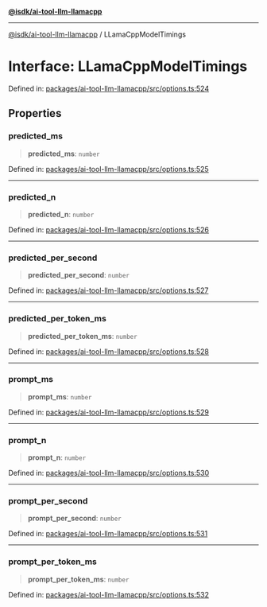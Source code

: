 [**@isdk/ai-tool-llm-llamacpp**](../README.md)

***

[@isdk/ai-tool-llm-llamacpp](../globals.md) / LLamaCppModelTimings

# Interface: LLamaCppModelTimings

Defined in: [packages/ai-tool-llm-llamacpp/src/options.ts:524](https://github.com/isdk/ai-tool-llm-llamacpp.js/blob/151b8bdfe7d8b8a8be547948f716da692b2f3c67/src/options.ts#L524)

## Properties

### predicted\_ms

> **predicted\_ms**: `number`

Defined in: [packages/ai-tool-llm-llamacpp/src/options.ts:525](https://github.com/isdk/ai-tool-llm-llamacpp.js/blob/151b8bdfe7d8b8a8be547948f716da692b2f3c67/src/options.ts#L525)

***

### predicted\_n

> **predicted\_n**: `number`

Defined in: [packages/ai-tool-llm-llamacpp/src/options.ts:526](https://github.com/isdk/ai-tool-llm-llamacpp.js/blob/151b8bdfe7d8b8a8be547948f716da692b2f3c67/src/options.ts#L526)

***

### predicted\_per\_second

> **predicted\_per\_second**: `number`

Defined in: [packages/ai-tool-llm-llamacpp/src/options.ts:527](https://github.com/isdk/ai-tool-llm-llamacpp.js/blob/151b8bdfe7d8b8a8be547948f716da692b2f3c67/src/options.ts#L527)

***

### predicted\_per\_token\_ms

> **predicted\_per\_token\_ms**: `number`

Defined in: [packages/ai-tool-llm-llamacpp/src/options.ts:528](https://github.com/isdk/ai-tool-llm-llamacpp.js/blob/151b8bdfe7d8b8a8be547948f716da692b2f3c67/src/options.ts#L528)

***

### prompt\_ms

> **prompt\_ms**: `number`

Defined in: [packages/ai-tool-llm-llamacpp/src/options.ts:529](https://github.com/isdk/ai-tool-llm-llamacpp.js/blob/151b8bdfe7d8b8a8be547948f716da692b2f3c67/src/options.ts#L529)

***

### prompt\_n

> **prompt\_n**: `number`

Defined in: [packages/ai-tool-llm-llamacpp/src/options.ts:530](https://github.com/isdk/ai-tool-llm-llamacpp.js/blob/151b8bdfe7d8b8a8be547948f716da692b2f3c67/src/options.ts#L530)

***

### prompt\_per\_second

> **prompt\_per\_second**: `number`

Defined in: [packages/ai-tool-llm-llamacpp/src/options.ts:531](https://github.com/isdk/ai-tool-llm-llamacpp.js/blob/151b8bdfe7d8b8a8be547948f716da692b2f3c67/src/options.ts#L531)

***

### prompt\_per\_token\_ms

> **prompt\_per\_token\_ms**: `number`

Defined in: [packages/ai-tool-llm-llamacpp/src/options.ts:532](https://github.com/isdk/ai-tool-llm-llamacpp.js/blob/151b8bdfe7d8b8a8be547948f716da692b2f3c67/src/options.ts#L532)
